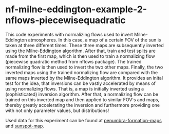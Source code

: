 # nf-milne-eddington-example-2-nflows-piecewisequadratic
This code experiments with normalizing flows used to invert Milne-Eddington atmospheres. In this case, a map of a certain FOV of the sun is taken at three different times. These three maps are subsequently inverted using the Milne-Eddington algorithm. After that, train and test splits are made from the first map, which is then used to train a normalizing flow (piecewise quadratic method from nflows package). The trained normalizing flow is then used to invert the two other maps. Finally, the two inverted maps using the trained normalizing flow are compared with the same maps inverted by the Milne-Eddington algorithm. It provides an inital test for the idea, that inversions can be vastly accelerated by means of using normalizing flows. That is, a map is initially inverted using a (sophisticated) inversion algorithm. After that, a normalizing flow can be trained on this inverted map and then applied to similar FOV's and maps, thereby greatly accelerating the inversion and furthermore providing one with not only parameter values, but distributions!

Used data for this experiment can be found at [penumbra-formation-maps](https://drive.google.com/drive/folders/1-W3vCJC4gEsQWW0pzwF8PbQ3erE0eGPI?usp=drive_link/) and [sunspot-map](https://drive.google.com/drive/folders/1AM6oA1mLYQ_DtIlSv52aYXDNDTygRQyq?usp=drive_link).
